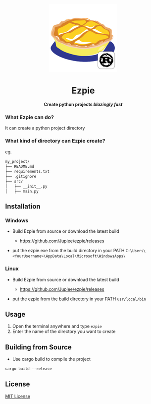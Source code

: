 <p align="center">
    <img src="assets/ezpie.png" width="220"/>
</p>

<h1 align="center">Ezpie</h1>
<p align="center"><strong>Create python projects <em>blazingly fast</em></strong></p>

### What Ezpie can do?
It can create a python project directory

### What kind of directory can Ezpie create?
eg.

```
my_project/
├── README.md
├── requirements.txt
├── .gitignore
├── src/
│   ├── __init__.py
│   ├── main.py
```

## Installation

### Windows

* Build Ezpie from source or download the latest build
    * https://github.com/Jupiee/ezpie/releases
    
* put the ezpie.exe from the build directory in your PATH
```C:\Users\<YourUsername>\AppData\Local\Microsoft\WindowsApps\```

### Linux

* Build Ezpie from source or download the latest build
    * https://github.com/Jupiee/ezpie/releases

* put the ezpie from the build directory in your PATH
```usr/local/bin```

## Usage

1. Open the terminal anywhere and type `ezpie`
2. Enter the name of the directory you want to create

## Building from Source

* Use cargo build to compile the project
```rust
cargo build --release
```

## License

[MIT License](LICENSE)